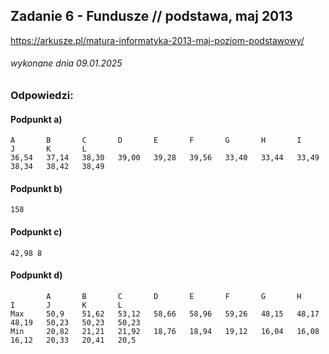 ## Zadanie 6 - Fundusze // podstawa, maj 2013
https://arkusze.pl/matura-informatyka-2013-maj-poziom-podstawowy/
###### wykonane dnia 09.01.2025

### Odpowiedzi:

#### Podpunkt a)
```
A	    B	    C	    D	    E	    F	    G	    H	    I	    J	    K	    L
36,54	37,14	38,30	39,00	39,28	39,56	33,40	33,44	33,49	38,34	38,42	38,49
```

#### Podpunkt b)
```
158
```

#### Podpunkt c)
```
42,98 8
```

#### Podpunkt d)
```
        A	    B	    C	    D	    E	    F	    G	    H	    I	    J	    K	    L
Max	    50,9	51,62	53,12	58,66	58,96	59,26	48,15	48,17	48,19	50,23	50,23	50,23
Min	    20,82	21,21	21,92	18,76	18,94	19,12	16,04	16,08	16,12	20,33	20,41	20,5
```

